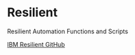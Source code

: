 # Resilient
Resilient Automation Functions and Scripts

[IBM Resilient GitHub](https://github.com/ibmresilient)
